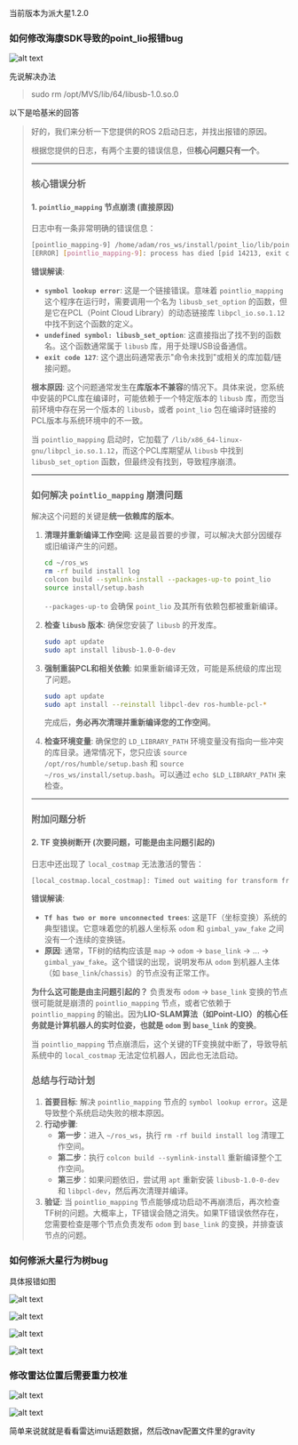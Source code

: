当前版本为派大星1.2.0

### 如何修改海康SDK导致的point_lio报错bug

![alt text](image.png)

先说解决办法    
>sudo rm /opt/MVS/lib/64/libusb-1.0.so.0



以下是哈基米的回答

> 好的，我们来分析一下您提供的ROS 2启动日志，并找出报错的原因。
> 
> 根据您提供的日志，有两个主要的错误信息，但**核心问题只有一个**。
> 
> -----
> 
> ### 核心错误分析
> 
> #### 1\. `pointlio_mapping` 节点崩溃 (直接原因)
> 
> 日志中有一条非常明确的错误信息：
> 
> ```bash
> [pointlio_mapping-9] /home/adam/ros_ws/install/point_lio/lib/point_lio/pointlio_mapping: symbol lookup error: /lib/x86_64-linux-gnu/libpcl_io.so.1.12: undefined symbol: libusb_set_option
> [ERROR] [pointlio_mapping-9]: process has died [pid 14213, exit code 127, cmd ...
> ```
> 
> **错误解读**:
> 
>   * **`symbol lookup error`**: 这是一个链接错误。意味着 `pointlio_mapping` 这个程序在运行时，需要调用一个名为 `libusb_set_option` 的函数，但是它在PCL（Point Cloud Library）的动态链接库 `libpcl_io.so.1.12` 中找不到这个函数的定义。
>   * **`undefined symbol: libusb_set_option`**: 这直接指出了找不到的函数名。这个函数通常属于 `libusb` 库，用于处理USB设备通信。
>   * **`exit code 127`**: 这个退出码通常表示"命令未找到"或相关的库加载/链接问题。
> 
> **根本原因**:
> 这个问题通常发生在**库版本不兼容**的情况下。具体来说，您系统中安装的PCL库在编译时，可能依赖于一个特定版本的 `libusb` 库，而您当前环境中存在另一个版本的 `libusb`，或者 `point_lio` 包在编译时链接的PCL版本与系统环境中的不一致。
> 
> 当 `pointlio_mapping` 启动时，它加载了 `/lib/x86_64-linux-gnu/libpcl_io.so.1.12`，而这个PCL库期望从 `libusb` 中找到 `libusb_set_option` 函数，但最终没有找到，导致程序崩溃。
> 
> -----
> 
> ### 如何解决 `pointlio_mapping` 崩溃问题
> 
> 解决这个问题的关键是**统一依赖库的版本**。
> 
> 1.  **清理并重新编译工作空间**: 这是最首要的步骤，可以解决大部分因缓存或旧编译产生的问题。
> 
>     ```bash
>     cd ~/ros_ws
>     rm -rf build install log
>     colcon build --symlink-install --packages-up-to point_lio
>     source install/setup.bash
>     ```
> 
>     `--packages-up-to` 会确保 `point_lio` 及其所有依赖包都被重新编译。
> 
> 2.  **检查 `libusb` 版本**:
>     确保您安装了 `libusb` 的开发库。
> 
>     ```bash
>     sudo apt update
>     sudo apt install libusb-1.0-0-dev
>     ```
> 
> 3.  **强制重装PCL和相关依赖**: 如果重新编译无效，可能是系统级的库出现了问题。
> 
>     ```bash
>     sudo apt update
>     sudo apt install --reinstall libpcl-dev ros-humble-pcl-*
>     ```
> 
>     完成后，**务必再次清理并重新编译您的工作空间**。
> 
> 4.  **检查环境变量**: 确保您的 `LD_LIBRARY_PATH` 环境变量没有指向一些冲突的库目录。通常情况下，您只应该 `source /opt/ros/humble/setup.bash` 和 `source ~/ros_ws/install/setup.bash`。可以通过 `echo $LD_LIBRARY_PATH` 来检查。
> 
> -----
> 
> ### 附加问题分析
> 
> #### 2\. TF 变换树断开 (次要问题，可能是由主问题引起的)
> 
> 日志中还出现了 `local_costmap` 无法激活的警告：
> 
> ```bash
> [local_costmap.local_costmap]: Timed out waiting for transform from gimbal_yaw_fake to odom to become available, tf error: Could not find a connection between 'odom' and 'gimbal_yaw_fake' because they are not part of the same tree.Tf has two or more unconnected trees.
> ```
> 
> **错误解读**:
> 
>   * **`Tf has two or more unconnected trees`**: 这是TF（坐标变换）系统的典型错误。它意味着您的机器人坐标系 `odom` 和 `gimbal_yaw_fake` 之间没有一个连续的变换链。
>   * **原因**: 通常，TF树的结构应该是 `map` -> `odom` -> `base_link` -> ... -> `gimbal_yaw_fake`。这个错误的出现，说明发布从 `odom` 到机器人主体（如 `base_link`/`chassis`）的节点没有正常工作。
> 
> **为什么这可能是由主问题引起的？**
> 负责发布 `odom` -> `base_link` 变换的节点很可能就是崩溃的 `pointlio_mapping` 节点，或者它依赖于 `pointlio_mapping` 的输出。因为**LIO-SLAM算法（如Point-LIO）的核心任务就是计算机器人的实时位姿，也就是 `odom` 到 `base_link` 的变换**。
> 
> 当 `pointlio_mapping` 节点崩溃后，这个关键的TF变换就中断了，导致导航系统中的 `local_costmap` 无法定位机器人，因此也无法启动。
> 
> ### 总结与行动计划
> 
> 1.  **首要目标**: 解决 `pointlio_mapping` 节点的 `symbol lookup error`。这是导致整个系统启动失败的根本原因。
> 2.  **行动步骤**:
>       * **第一步**：进入 `~/ros_ws`，执行 `rm -rf build install log` 清理工作空间。
>       * **第二步**：执行 `colcon build --symlink-install` 重新编译整个工作空间。
>       * **第三步**：如果问题依旧，尝试用 `apt` 重新安装 `libusb-1.0-0-dev` 和 `libpcl-dev`，然后再次清理并编译。
> 3.  **验证**: 当 `pointlio_mapping` 节点能够成功启动不再崩溃后，再次检查TF树的问题。大概率上，TF错误会随之消失。如果TF错误依然存在，您需要检查是哪个节点负责发布 `odom` 到 `base_link` 的变换，并排查该节点的问题。





### 如何修派大星行为树bug  

具体报错如图  

![alt text](e75af6b63bc8a4a5af7e118d90674ec9_720.jpg)



![alt text](Screenshot_2025-10-03-20-44-37-163_com.tencent.mo.jpg)  



![alt text](Screenshot_2025-10-03-20-47-09-975_com.tencent.mo.jpg)  



![alt text](Image_1759495635609.png)  




### 修改雷达位置后需要重力校准    
![alt text](image-1.png)   

![alt text](image-2.png)     
   
  

简单来说就就是看看雷达imu话题数据，然后改nav配置文件里的gravity